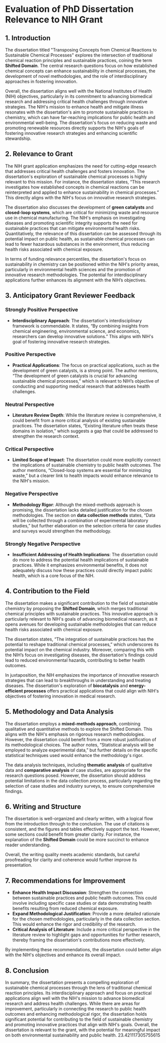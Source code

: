 # Evaluation of PhD Dissertation Relevance to NIH Grant

## 1. Introduction
The dissertation titled "Transposing Concepts from Chemical Reactions to Sustainable Chemical Processes" explores the intersection of traditional chemical reaction principles and sustainable practices, coining the term **Shifted Domain**. The central research questions focus on how established chemical concepts can enhance sustainability in chemical processes, the development of novel methodologies, and the role of interdisciplinary approaches in fostering innovation. 

Overall, the dissertation aligns well with the National Institutes of Health (NIH) objectives, particularly in its commitment to advancing biomedical research and addressing critical health challenges through innovative strategies. The NIH's mission to enhance health and mitigate illness resonates with the dissertation's aim to promote sustainable practices in chemistry, which can have far-reaching implications for public health and environmental well-being. The dissertation's focus on reducing waste and promoting renewable resources directly supports the NIH's goals of fostering innovative research strategies and enhancing scientific stewardship.

## 2. Relevance to Grant
The NIH grant application emphasizes the need for cutting-edge research that addresses critical health challenges and fosters innovation. The dissertation's exploration of sustainable chemical processes is highly relevant to this mission. For instance, the dissertation states, “This research investigates how established concepts in chemical reactions can be reinterpreted and applied to enhance sustainability in chemical processes.” This directly aligns with the NIH's focus on innovative research strategies.

The dissertation also discusses the development of **green catalysts** and **closed-loop systems**, which are critical for minimizing waste and resource use in chemical manufacturing. The NIH's emphasis on investigating diseases and promoting scientific integrity supports the need for sustainable practices that can mitigate environmental health risks. Quantitatively, the relevance of this dissertation can be assessed through its potential impact on public health, as sustainable chemical processes can lead to fewer hazardous substances in the environment, thus reducing health risks associated with chemical exposure.

In terms of funding relevance percentiles, the dissertation's focus on sustainability in chemistry can be positioned within the NIH's priority areas, particularly in environmental health sciences and the promotion of innovative research methodologies. The potential for interdisciplinary applications further enhances its alignment with the NIH’s objectives.

## 3. Anticipatory Grant Reviewer Feedback
### Strongly Positive Perspective
- **Interdisciplinary Approach**: The dissertation's interdisciplinary framework is commendable. It states, “By combining insights from chemical engineering, environmental science, and economics, researchers can develop innovative solutions.” This aligns with NIH's goal of fostering innovative research strategies.

### Positive Perspective
- **Practical Applications**: The focus on practical applications, such as the development of green catalysts, is a strong point. The author mentions, “The development of green catalysts is crucial for advancing sustainable chemical processes,” which is relevant to NIH’s objective of conducting and supporting medical research that addresses health challenges.

### Neutral Perspective
- **Literature Review Depth**: While the literature review is comprehensive, it could benefit from a more critical analysis of existing sustainable practices. The dissertation states, “Existing literature often treats these domains in isolation,” which suggests a gap that could be addressed to strengthen the research context.

### Critical Perspective
- **Limited Scope of Impact**: The dissertation could more explicitly connect the implications of sustainable chemistry to public health outcomes. The author mentions, “Closed-loop systems are essential for minimizing waste,” but a clearer link to health impacts would enhance relevance to the NIH's mission.

### Negative Perspective
- **Methodology Rigor**: Although the mixed-methods approach is promising, the dissertation lacks detailed justification for the chosen methodologies. The section on **data collection methods** states, “Data will be collected through a combination of experimental laboratory studies,” but further elaboration on the selection criteria for case studies and surveys would strengthen the methodology.

### Strongly Negative Perspective
- **Insufficient Addressing of Health Implications**: The dissertation could do more to address the potential health implications of sustainable practices. While it emphasizes environmental benefits, it does not adequately discuss how these practices could directly impact public health, which is a core focus of the NIH.

## 4. Contribution to the Field
The dissertation makes a significant contribution to the field of sustainable chemistry by proposing the **Shifted Domain**, which merges traditional chemical principles with sustainable practices. This innovative approach is particularly relevant to NIH's goals of advancing biomedical research, as it opens avenues for developing sustainable methodologies that can reduce health risks associated with chemical exposure.

The dissertation states, “The integration of sustainable practices has the potential to reshape traditional chemical processes,” which underscores its potential impact on the chemical industry. Moreover, comparing this with the NIH’s focus on investigating diseases, the dissertation's findings could lead to reduced environmental hazards, contributing to better health outcomes.

In juxtaposition, the NIH emphasizes the importance of innovative research strategies that can lead to breakthroughs in understanding and treating diseases. The dissertation's exploration of **biocatalysis** and **energy-efficient processes** offers practical applications that could align with NIH's objectives of fostering innovation in medical research.

## 5. Methodology and Data Analysis
The dissertation employs a **mixed-methods approach**, combining qualitative and quantitative methods to explore the Shifted Domain. This aligns with the NIH's emphasis on rigorous research methodologies. However, the dissertation could benefit from a more robust justification of its methodological choices. The author notes, “Statistical analysis will be employed to analyze experimental data,” but further details on the specific statistical techniques used would enhance the methodology's rigor.

The data analysis techniques, including **thematic analysis** of qualitative data and **comparative analysis** of case studies, are appropriate for the research questions posed. However, the dissertation should address potential limitations in the data collection process, particularly regarding the selection of case studies and industry surveys, to ensure comprehensive findings.

## 6. Writing and Structure
The dissertation is well-organized and clearly written, with a logical flow from the introduction through to the conclusion. The use of citations is consistent, and the figures and tables effectively support the text. However, some sections could benefit from greater clarity. For instance, the explanation of the **Shifted Domain** could be more succinct to enhance reader understanding.

Overall, the writing quality meets academic standards, but careful proofreading for clarity and coherence would further improve its presentation.

## 7. Recommendations for Improvement
- **Enhance Health Impact Discussion**: Strengthen the connection between sustainable practices and public health outcomes. This could involve including specific case studies or data demonstrating health benefits resulting from reduced chemical exposure.
- **Expand Methodological Justification**: Provide a more detailed rationale for the chosen methodologies, particularly in the data collection section. This would enhance the rigor and credibility of the research.
- **Critical Analysis of Literature**: Include a more critical perspective in the literature review to highlight gaps and opportunities for further research, thereby framing the dissertation's contributions more effectively.

By implementing these recommendations, the dissertation could better align with the NIH's objectives and enhance its overall impact.

## 8. Conclusion
In summary, the dissertation presents a compelling exploration of sustainable chemical processes through the lens of traditional chemical reaction principles. Its interdisciplinary approach and focus on practical applications align well with the NIH's mission to advance biomedical research and address health challenges. While there are areas for improvement, particularly in connecting the research to public health outcomes and enhancing methodological rigor, the dissertation holds significant potential for contributing to the field of sustainable chemistry and promoting innovative practices that align with NIH's goals. Overall, the dissertation is relevant to the grant, with the potential for meaningful impact on both environmental sustainability and public health. 23.421117305755615